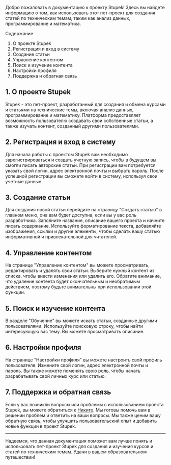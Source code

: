 Добро пожаловать в документацию к проекту Stupek! Здесь вы найдете информацию о том, как использовать этот пет-проект для создания статей по техническим темам, таким как анализ данных, программирование и математика.

Содержание
1. О проекте Stupek
2. Регистрация и вход в систему
3. Создание статьи
4. Управление контентом
5. Поиск и изучение контента
6. Настройки профиля
7. Поддержка и обратная связь


## 1. О проекте Stupek
Stupek - это пет-проект, разработанный для создания и обмена курсами и статьями на технические темы, включая анализ данных, программирование и математику. Платформа предоставляет возможность пользователю создавать свои собственные статьи, а также изучать контент, созданный другими пользователями.

## 2. Регистрация и вход в систему
Для начала работы с проектом Stupek вам необходимо зарегистрироваться и создать учетную запись, чтобы в будущем вы смогли писать авторские статьи. При регистрации вам потребуется указать свой логин, адрес электронной почты и выбрать пароль. После успешной регистрации вы сможете войти в систему, используя свои учетные данные.

## 3. Создание статьи
Для создания новой статьи перейдите на страницу "Создать статью" в главном меню, она вам будет доступна, если вы у вас роль разработчика. Заполните название, описание вашего проекта и начните писать содержание. Используйте форматирование текста, добавляйте изображения, ссылки и другие элементы, чтобы сделать вашу статью информативной и привлекательной для читателей.

## 4. Управление контентом
На странице "Управление контентом" вы можете просматривать, редактировать и удалять свои статьи. Выберите нужный контент из списка, чтобы внести изменения или удалить его. Обратите внимание, что удаление контента будет окончательным и необратимым действием, поэтому будьте внимательны при использовании этой функции.

## 5. Поиск и изучение контента
В разделе "Обучение" вы можете искать статьи, созданные другими пользователями. Используйте поисковую строку, чтобы найти интересующую вас тему. Вы можете просматривать описание.

## 6. Настройки профиля
На странице "Настройки профиля" вы можете настроить свой профиль пользователя. Измените свой логин, адрес электронной почты и пароль. Вы также можете поменять свою роль, чтобы начать разрабатывать свой личных курс или статью.

## 7. Поддержка и обратная связь
Если у вас возникли вопросы или проблемы с использованием проекта Stupek, вы можете обратиться к [Никите](https://t.me/NikBakly). Мы готовы помочь вам в решении проблем и ответить на ваши вопросы. Мы также ценим вашу обратную связь, чтобы улучшить пользовательский опыт и добавить новые функции в проект Stupek.
____
Надеемся, что данная документация поможет вам лучше понять и использовать пет-проект Stupek для создания и изучения курсов и статей по техническим темам. Удачи в вашем образовательном путешествии!
